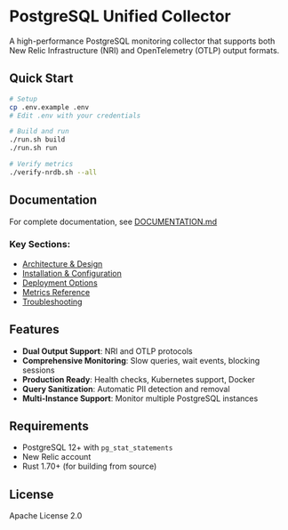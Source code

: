 # PostgreSQL Unified Collector

A high-performance PostgreSQL monitoring collector that supports both New Relic Infrastructure (NRI) and OpenTelemetry (OTLP) output formats.

## Quick Start

```bash
# Setup
cp .env.example .env
# Edit .env with your credentials

# Build and run
./run.sh build
./run.sh run

# Verify metrics
./verify-nrdb.sh --all
```

## Documentation

For complete documentation, see [DOCUMENTATION.md](DOCUMENTATION.md)

### Key Sections:
- [Architecture & Design](DOCUMENTATION.md#architecture)
- [Installation & Configuration](DOCUMENTATION.md#installation--configuration)
- [Deployment Options](DOCUMENTATION.md#deployment)
- [Metrics Reference](DOCUMENTATION.md#metrics-reference)
- [Troubleshooting](DOCUMENTATION.md#troubleshooting)

## Features

- **Dual Output Support**: NRI and OTLP protocols
- **Comprehensive Monitoring**: Slow queries, wait events, blocking sessions
- **Production Ready**: Health checks, Kubernetes support, Docker
- **Query Sanitization**: Automatic PII detection and removal
- **Multi-Instance Support**: Monitor multiple PostgreSQL instances

## Requirements

- PostgreSQL 12+ with `pg_stat_statements`
- New Relic account
- Rust 1.70+ (for building from source)

## License

Apache License 2.0